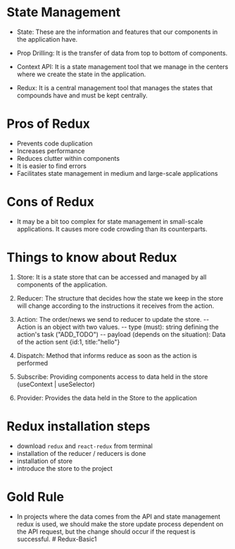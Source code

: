 # State Management

- State: These are the information and features that our components in the application have.

- Prop Drilling: It is the transfer of data from top to bottom of components.

- Context API: It is a state management tool that we manage in the centers where we create the state in the application.

- Redux: It is a central management tool that manages the states that compounds have and must be kept centrally.

# Pros of Redux

- Prevents code duplication
- Increases performance
- Reduces clutter within components
- It is easier to find errors
- Facilitates state management in medium and large-scale applications

# Cons of Redux

- It may be a bit too complex for state management in small-scale applications. It causes more code crowding than its counterparts.

# Things to know about Redux

1. Store: It is a state store that can be accessed and managed by all components of the application.

2. Reducer: The structure that decides how the state we keep in the store will change according to the instructions it receives from the action.

3. Action: The order/news we send to reducer to update the store.
   -- Action is an object with two values.
   -- type (must): string defining the action's task ("ADD_TODO")
   -- payload (depends on the situation): Data of the action sent {id:1, title:"hello"}

4. Dispatch: Method that informs reduce as soon as the action is performed

5. Subscribe: Providing components access to data held in the store (useContext | useSelector)

6. Provider: Provides the data held in the Store to the application

# Redux installation steps

- download `redux` and `react-redux` from terminal
- installation of the reducer / reducers is done
- installation of store
- introduce the store to the project

# Gold Rule

- In projects where the data comes from the API and state management redux is used, we should make the store update process dependent on the API request, but the change should occur if the request is successful.
#   R e d u x - B a s i c 1  
 